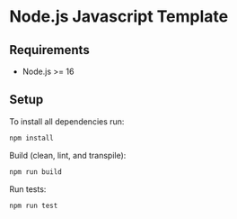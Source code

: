 # Node.js Javascript Template

## Requirements

* Node.js >= 16

## Setup

To install all dependencies run:

```bash
npm install
```

Build (clean, lint, and transpile):

```bash
npm run build
```

Run tests:

```bash
npm run test
```
